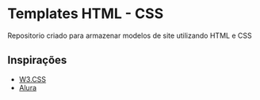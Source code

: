 # Templates HTML - CSS

<p>Repositorio criado para armazenar modelos de site utilizando HTML e CSS</p>

## Inspirações 

- [W3.CSS](https://www.w3schools.com/w3css/w3css_templates.asp)
- [Alura](https://www.alura.com.br/)





